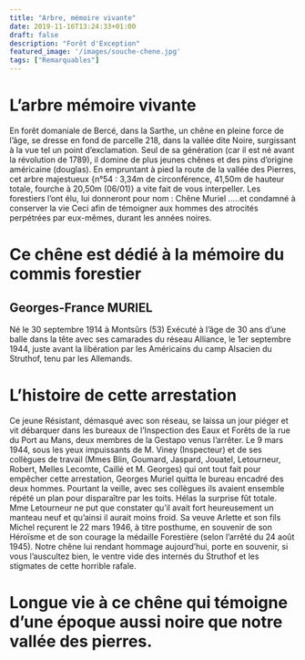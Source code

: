 ```yaml
---
title: "Arbre, mémoire vivante"
date: 2019-11-16T13:24:33+01:00
draft: false
description: "Forêt d'Exception"
featured_image: '/images/souche-chene.jpg'
tags: ["Remarquables"]
---
```



# L’arbre mémoire vivante 

En forêt domaniale de Bercé, dans la Sarthe, un chêne en pleine force de l’âge,  se dresse en fond de parcelle 218, dans la vallée dite Noire, surgissant à la vue tel un point d’exclamation. 
Seul de sa génération (car il est né avant la révolution de 1789), il domine de plus jeunes chênes  et des pins d’origine américaine (douglas).
En empruntant à pied la route de la vallée des Pierres, cet arbre majestueux {n°54 : 3,34m de circonférence, 41,50m de hauteur totale, fourche à 20,50m (06/01)} a vite fait de vous interpeller. 
Les forestiers l’ont élu, lui donneront pour nom : Chêne Muriel …..et condamné à conserver la vie
Ceci afin de témoigner aux hommes des atrocités perpétrées par eux-mêmes, durant les années noires.

# Ce chêne est dédié à la mémoire du commis forestier 
## Georges-France MURIEL
Né le 30 septembre 1914 à Montsûrs (53)
Exécuté à l’âge de 30 ans d’une balle dans la tête avec ses camarades du réseau Alliance, le 1er  septembre 1944, juste avant la libération par les Américains du camp Alsacien du Struthof, tenu par les Allemands.

# L’histoire de cette arrestation
Ce jeune Résistant, démasqué avec son réseau, se laissa un jour piéger et vit débarquer dans les bureaux de l’Inspection des Eaux et Forêts de la rue du Port au Mans, deux membres de la Gestapo venus l’arrêter. Le 9 mars 1944, sous les yeux impuissants de M. Viney (Inspecteur) et de ses collègues de travail (Mmes Blin, Goumard, Jaspard, Jouatel, Letourneur, Robert, Melles Lecomte, Caillé et M. Georges)  qui ont tout fait pour empêcher cette arrestation, Georges Muriel quitta le bureau encadré des deux hommes.
Pourtant la veille, avec ses collègues ils avaient ensemble répété un plan pour disparaître par les toits. Hélas la surprise fût totale. Mme Letourneur ne put que constater qu’il avait fort heureusement un manteau neuf et qu’ainsi il aurait moins froid. 
Sa veuve Arlette et son fils Michel reçurent le 22 mars 1946, à titre posthume, en souvenir de son Héroïsme et de son courage la médaille Forestière (selon l’arrêté du 24 août 1945). 
Notre chêne lui rendant hommage aujourd’hui, porte en souvenir, si vous l’auscultez bien, le ventre vide des internés du Struthof et les stigmates de cette horrible rafale.

# Longue vie à ce chêne qui témoigne d’une époque aussi noire que notre vallée des pierres.
